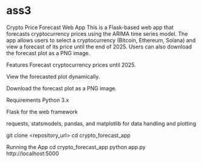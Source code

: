 # ass3
Crypto Price Forecast Web App
This is a Flask-based web app that forecasts cryptocurrency prices using the ARIMA time series model. The app allows users to select a cryptocurrency (Bitcoin, Ethereum, Solana) and view a forecast of its price until the end of 2025. Users can also download the forecast plot as a PNG image.

Features
Forecast cryptocurrency prices until 2025.

View the forecasted plot dynamically.

Download the forecast plot as a PNG image.

Requirements
Python 3.x

Flask for the web framework

requests, statsmodels, pandas, and matplotlib for data handling and plotting


git clone <repository_url>
cd crypto_forecast_app


Running the App
cd crypto_forecast_app
python app.py
http://localhost:5000
